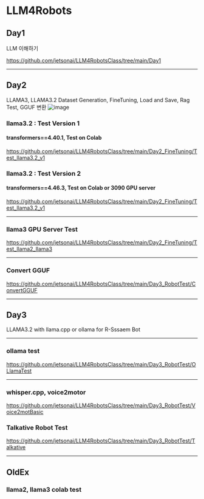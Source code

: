 # LLM4Robots

## Day1

LLM 이해하기

https://github.com/jetsonai/LLM4RobotsClass/tree/main/Day1

----------------------

## Day2

LLAMA3, LLAMA3.2 Dataset Generation, FineTuning, Load and Save, Rag Test, GGUF 변환
![image](https://github.com/user-attachments/assets/ef781e08-1519-415d-8081-836eb7a2ed0c)


### llama3.2 : Test Version 1

#### transformers==4.40.1, Test on Colab

https://github.com/jetsonai/LLM4RobotsClass/tree/main/Day2_FineTuning/Test_llama3.2_v1

### llama3.2 : Test Version 2

#### transformers==4.46.3, Test on Colab or 3090 GPU server

https://github.com/jetsonai/LLM4RobotsClass/tree/main/Day2_FineTuning/Test_llama3.2_v1

----------------------------

### llama3 GPU Server Test

https://github.com/jetsonai/LLM4RobotsClass/tree/main/Day2_FineTuning/Test_llama2_llama3

----------------------------------

### Convert GGUF

https://github.com/jetsonai/LLM4RobotsClass/tree/main/Day3_RobotTest/ConvertGGUF


----------------------------------

## Day3

LLAMA3.2 with llama.cpp or ollama for R-Sssaem Bot

----------------------------------
### ollama test

https://github.com/jetsonai/LLM4RobotsClass/tree/main/Day3_RobotTest/OLlamaTest

----------------------------

### whisper.cpp, voice2motor

https://github.com/jetsonai/LLM4RobotsClass/tree/main/Day3_RobotTest/Voice2motBasic


### Talkative Robot Test

https://github.com/jetsonai/LLM4RobotsClass/tree/main/Day3_RobotTest/Talkative

----------------------------------

## OldEx

### llama2, llama3 colab test
